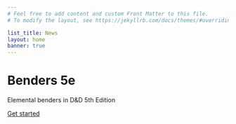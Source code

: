 ```yaml
---
# Feel free to add content and custom Front Matter to this file.
# To modify the layout, see https://jekyllrb.com/docs/themes/#overriding-theme-defaults

list_title: News
layout: home
banner: true
---
```


<div class="banner">
    <h1>Benders 5e</h1>
    <p>Elemental benders in D&D 5th Edition</p>
    <a class="button" href="./phb">Get started</a>
</div>